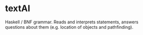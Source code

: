 # textAI
Haskell / BNF grammar. Reads and interprets statements, answers questions about them (e.g. location of objects and pathfinding).
